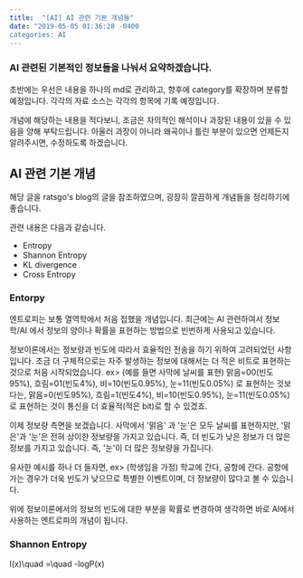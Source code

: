```yaml
---
title:  "[AI] AI 관련 기본 개념들"
date: "2019-05-05 01:36:28 -0400
categories: AI
---
```


### AI 관련된 기본적인 정보들을 나눠서 요약하겠습니다.
초반에는 우선은 내용을 하나의 md로 관리하고, 향후에 category를 확장하며 분류할 예정입니다.
각각의 자료 소스는 각각의 항목에 기록 예정입니다.

개념에 해당하는 내용을 적다보니, 조금은 자의적인 해석이나 과장된 내용이 있을 수 있음을 양해 부탁드립니다.
아울러 과장이 아니라 왜곡이나 틀린 부분이 있으면 언제든지 알려주시면, 수정하도록 하겠습니다.

## AI 관련 기본 개념

해당 글을 ratsgo's blog의 글을 참조하였으며, 굉장히 깔끔하게 개념들을 정리하기에 좋습니다.

관련 내용은 다음과 같습니다.

 - Entropy
 - Shannon Entropy
 - KL divergence
 - Cross Entropy
 
 ### Entorpy
 
엔트로피는 보통 열역학에서 처음 접했을 개념입니다. 
최근에는 AI 관련하여서 정보학/AI 에서 정보의 양이나 확률을 표현하는 방법으로 빈번하게 사용되고 있습니다.

정보이론에서는 정보량과 빈도에 따라서 효율적인 전송을 하기 위하여 고려되었던 사항입니다.
조금 더 구체적으로는 자주 발생하는 정보에 대해서는 더 적은 비트로 표현하는 것으로 처음 시작되었습니다.
  ex> (예를 들면 사막에 날씨를 표현) 
      맑음=00(빈도95%), 흐림=01(빈도4%), 비=10(빈도0.95%), 눈=11(빈도0.05%) 로 표현하는 것보다는,
      맑음=0(빈도95%), 흐림=1(빈도4%), 비=10(빈도0.95%), 눈=11(빈도0.05%) 로 표현하는 것이 통신을 더 효율적(적은 bit)로 할 수 있겠죠.

이제 정보량 측면을 보겠습니다. 사막에서 '맑음' 과 '눈'은 모두 날씨를 표현하지만, '맑은'과 '눈'은 전혀 상이한 정보량을 가지고 있습니다.
즉, 더 빈도가 낮은 정보가 더 많은 정보를 가지고 있습니다. 즉, '눈'이 더 많은 정보량을 가집니다.

유사한 예시를 하나 더 들자면,
  ex> (학생임을 가정) 학교에 간다, 공항에 간다.
공항에 가는 경우가 더욱 빈도가 낮으므로 특별한 이벤트이며, 더 정보량이 많다고 볼 수 있습니다.

위에 정보이론에서의 정보의 빈도에 대한 부분을 확률로 변경하여 생각하면 바로 AI에서 사용하는 엔트로피의 개념이 됩니다.

### Shannon Entropy

I(x)\quad =\quad -logP(x)

